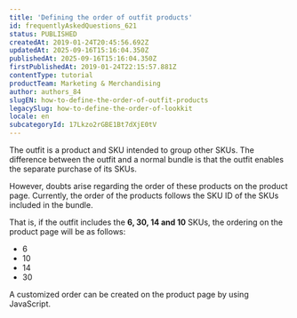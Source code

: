 ```yaml
---
title: 'Defining the order of outfit products'
id: frequentlyAskedQuestions_621
status: PUBLISHED
createdAt: 2019-01-24T20:45:56.692Z
updatedAt: 2025-09-16T15:16:04.350Z
publishedAt: 2025-09-16T15:16:04.350Z
firstPublishedAt: 2019-01-24T22:15:57.881Z
contentType: tutorial
productTeam: Marketing & Merchandising
author: authors_84
slugEN: how-to-define-the-order-of-outfit-products
legacySlug: how-to-define-the-order-of-lookkit
locale: en
subcategoryId: 17Lkzo2rGBE1Bt7dXjE0tV
---
```


The outfit is a product and SKU intended to group other SKUs. The difference between the outfit and a normal bundle is that the outfit enables the separate purchase of its SKUs.

However, doubts arise regarding the order of these products on the product page. Currently, the order of the products follows the SKU ID of the SKUs included in the bundle.

That is, if the outfit includes the **6, 30, 14 and 10** SKUs, the ordering on the product page will be as follows:

- 6
- 10
- 14
- 30

A customized order can be created on the product page by using JavaScript.
